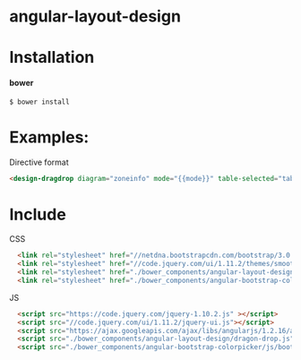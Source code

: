 
angular-layout-design
===============================



Installation
===============================

#### bower
```shell
$ bower install
```

Examples:
===============================

Directive format
```html
<design-dragdrop diagram="zoneinfo" mode="{{mode}}" table-selected="tableSelected(table)" templete-url="./bower_components/angular-layout-design/template.html"></design-dragdrop>
```
Include
===============================
CSS
```html
  <link rel="stylesheet" href="//netdna.bootstrapcdn.com/bootstrap/3.0.0/css/bootstrap.min.css">
  <link rel="stylesheet" href="//code.jquery.com/ui/1.11.2/themes/smoothness/jquery-ui.css">
  <link rel="stylesheet" href="./bower_components/angular-layout-design/style.css">
  <link rel="stylesheet" href="./bower_components/angular-bootstrap-colorpicker/css/colorpicker.css">
```
JS
```html
  <script src="https://code.jquery.com/jquery-1.10.2.js" ></script>
  <script src="//code.jquery.com/ui/1.11.2/jquery-ui.js"></script>
  <script src="https://ajax.googleapis.com/ajax/libs/angularjs/1.2.16/angular.min.js"></script>
  <script src="./bower_components/angular-layout-design/dragon-drop.js"></script>
  <script src="./bower_components/angular-bootstrap-colorpicker/js/bootstrap-colorpicker-module.js"></script>
```
